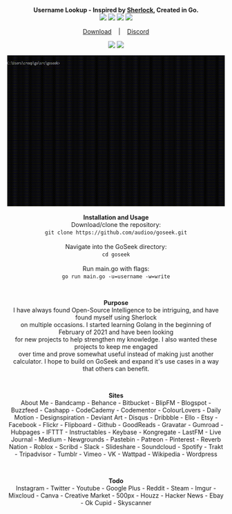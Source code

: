 <p align=center>
  <span><strong>Username Lookup - Inspired by <a href="https://github.com/sherlock-project/sherlock">Sherlock</a>, Created in Go.</strong></span>
  <br>
  <a target="_blank" href="https://golang.org/doc/go1.15" title="Go version: 1.15"><img src="https://img.shields.io/badge/Golang-1.15-blue.svg"></a>
  <a target="_blank" href="LICENSE" title="License: MIT"><img src="https://img.shields.io/badge/License-MIT-red.svg"></a>
  <a target="_blank" href="VERSION" title="Version: 1.2"><img src="https://img.shields.io/badge/Version-1.2-orange.svg"></a>
  <a target="_blank" href="https://goreportcard.com/report/github.com/audioo/goseek" title="REPORT"><img src="https://goreportcard.com/badge/github.com/audioo/goseek"></a>
</p>

<p align="center">
  <a href="https://github.com/audioo/goseek/archive/main.zip">Download</a>
  &nbsp;&nbsp;&nbsp;|&nbsp;&nbsp;&nbsp;
  <a href="https://discord.gg/jnENWWp">Discord</a>
</p>

<p align="center">
  <a target="_blank" href="https://repl.it/github/audioo/goseek" title="GoSeek"><img src="https://user-images.githubusercontent.com/27065646/92304596-bf719b00-ef7f-11ea-987f-2c1f3c323088.png"></a>
     <a target="_blank" href="https://console.cloud.google.com/cloudshell/open?git_repo=https://github.com/audioo/goseek&tutorial=README.md" title="GoSeek"><img src="https://user-images.githubusercontent.com/27065646/92304704-8d146d80-ef80-11ea-8c29-0deaabb1c702.png"></a>
</p>

<p align="center">
<a href="">
<img src="./images/demoPrev.gif" width="600" height="350"/>
</a>
</p>

<p align=center>
     <a><strong>Installation and Usage</strong></a><br>
Download/clone the repository:<br>
  <code>git clone https://github.com/audioo/goseek.git</code><br><br>
Navigate into the GoSeek directory:<br>
  <code>cd goseek</code><br><br>
Run main.go with flags:<br>
  <code>go run main.go -u=username -w=write</code>
</p><br>

<p align=center>
     <a><strong>Purpose</strong></a><br>
     I have always found Open-Source Intelligence to be intriguing, and have found myself using Sherlock<br> on multiple occasions.
     I started learning Golang in the beginning of February of 2021 and have been looking <br>for new projects to help strengthen my knowledge. I also wanted these
     projects to keep me engaged<br> over time and prove somewhat useful instead of making just another calculator. I hope to build on GoSeek and expand it's use cases in a way that others can benefit.
</p><br>

<p align="center">
  <a><strong>Sites</strong></a>
  <br>
 About Me
 - Bandcamp
 - Behance
 - Bitbucket
 - BlipFM
 - Blogspot
 - Buzzfeed
 - Cashapp
 - CodeCademy
 - Codementor
 - ColourLovers
 - Daily Motion
 - Designspiration
 - Deviant Art
 - Disqus
 - Dribbble
 - Ello
 - Etsy
 - Facebook
 - Flickr
 - Flipboard
 - Github
 - GoodReads
 - Gravatar
 - Gumroad
 - Hubpages
 - IFTTT
 - Instructables
 - Keybase
 - Kongregate
 - LastFM
 - Live Journal
 - Medium
 - Newgrounds
 - Pastebin
 - Patreon
 - Pinterest
 - Reverb Nation
 - Roblox
 - Scribd
 - Slack
 - Slideshare
 - Soundcloud
 - Spotify
 - Trakt
 - Tripadvisor
 - Tumblr
 - Vimeo
 - VK
 - Wattpad
 - Wikipedia
 - Wordpress
</p><br>


<p align="center">
  <a><strong>Todo</strong></a>
 <br>
 Instagram
 - Twitter
 - Youtube
 - Google Plus
 - Reddit
 - Steam
 - Imgur
 - Mixcloud
 - Canva
 - Creative Market
 - 500px
 - Houzz
 - Hacker News
 - Ebay
 - Ok Cupid
 - Skyscanner
</p><br>
